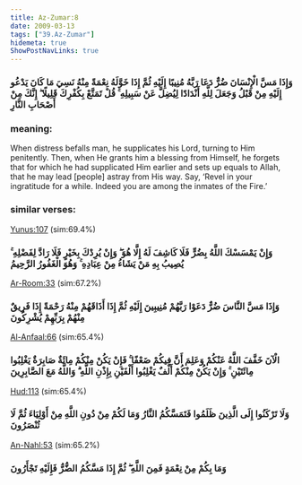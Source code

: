 ```yaml
---
title: Az-Zumar:8
date: 2009-03-13
tags: ["39.Az-Zumar"]
hidemeta: true 
ShowPostNavLinks: true 
---
```

### وَإِذَا مَسَّ الْإِنْسَانَ ضُرٌّ دَعَا رَبَّهُ مُنِيبًا إِلَيْهِ ثُمَّ إِذَا خَوَّلَهُ نِعْمَةً مِنْهُ نَسِيَ مَا كَانَ يَدْعُو إِلَيْهِ مِنْ قَبْلُ وَجَعَلَ لِلَّهِ أَنْدَادًا لِيُضِلَّ عَنْ سَبِيلِهِ ۚ قُلْ تَمَتَّعْ بِكُفْرِكَ قَلِيلًا ۖ إِنَّكَ مِنْ أَصْحَابِ النَّارِ
### meaning: 
When distress befalls man, he supplicates his Lord, turning to Him penitently. Then, when He grants him a blessing from Himself, he forgets that for which he had supplicated Him earlier and sets up equals to Allah, that he may lead [people] astray from His way. Say, ‘Revel in your ingratitude for a while. Indeed you are among the inmates of the Fire.’
### similar verses: 

[Yunus:107](/10/107) (sim:69.4%)

### وَإِنْ يَمْسَسْكَ اللَّهُ بِضُرٍّ فَلَا كَاشِفَ لَهُ إِلَّا هُوَ ۖ وَإِنْ يُرِدْكَ بِخَيْرٍ فَلَا رَادَّ لِفَضْلِهِ ۚ يُصِيبُ بِهِ مَنْ يَشَاءُ مِنْ عِبَادِهِ ۚ وَهُوَ الْغَفُورُ الرَّحِيمُ

[Ar-Room:33](/30/33) (sim:67.2%)

### وَإِذَا مَسَّ النَّاسَ ضُرٌّ دَعَوْا رَبَّهُمْ مُنِيبِينَ إِلَيْهِ ثُمَّ إِذَا أَذَاقَهُمْ مِنْهُ رَحْمَةً إِذَا فَرِيقٌ مِنْهُمْ بِرَبِّهِمْ يُشْرِكُونَ

[Al-Anfaal:66](/8/66) (sim:65.4%)

### الْآنَ خَفَّفَ اللَّهُ عَنْكُمْ وَعَلِمَ أَنَّ فِيكُمْ ضَعْفًا ۚ فَإِنْ يَكُنْ مِنْكُمْ مِائَةٌ صَابِرَةٌ يَغْلِبُوا مِائَتَيْنِ ۚ وَإِنْ يَكُنْ مِنْكُمْ أَلْفٌ يَغْلِبُوا أَلْفَيْنِ بِإِذْنِ اللَّهِ ۗ وَاللَّهُ مَعَ الصَّابِرِينَ

[Hud:113](/11/113) (sim:65.4%)

### وَلَا تَرْكَنُوا إِلَى الَّذِينَ ظَلَمُوا فَتَمَسَّكُمُ النَّارُ وَمَا لَكُمْ مِنْ دُونِ اللَّهِ مِنْ أَوْلِيَاءَ ثُمَّ لَا تُنْصَرُونَ

[An-Nahl:53](/16/53) (sim:65.2%)

### وَمَا بِكُمْ مِنْ نِعْمَةٍ فَمِنَ اللَّهِ ۖ ثُمَّ إِذَا مَسَّكُمُ الضُّرُّ فَإِلَيْهِ تَجْأَرُونَ
